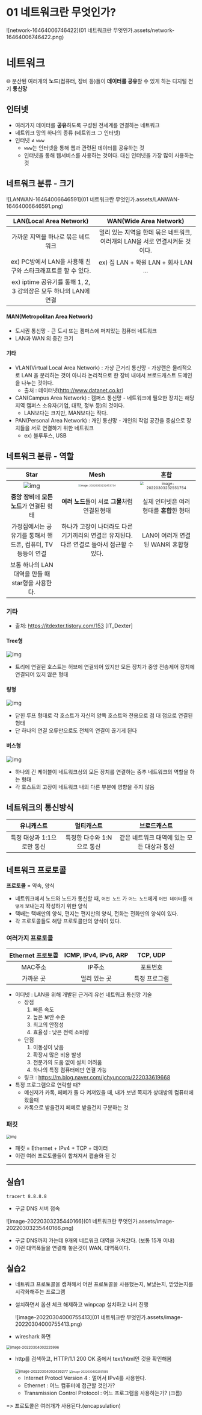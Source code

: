 # 01 네트워크란 무엇인가?

![network-16464006746422](01 네트워크란 무엇인가.assets/network-16464006746422.png)

# 네트워크

🌐 분산된 여러개의 **노드**(컴퓨터, 장비 등)들이 **데이터를 공유**할 수 있게 하는 디지털 전기 **통신망**




## 인터넷

- 여러가지 데이터를 **공유**하도록 구성된 전세계를 연결하는 네트워크
- 네트워크 망의 하나의 종류 (네트워크 ⊃ 인터넷)
- 인터넷 ≠ `www`
  - `www`는 인터넷을 통해 웹과 관련된 데이터를 공유하는 것
  - 인터넷을 통해 웹서비스를 사용하는 것이다. 대신 인터넷을 가장 많이 사용하는 것



## 네트워크 분류 - 크기

![LANWAN-16464006646591](01 네트워크란 무엇인가.assets/LANWAN-16464006646591.png)

|                   LAN(Local Area Network)                    |                    WAN(Wide Area Network)                    |
| :----------------------------------------------------------: | :----------------------------------------------------------: |
|              가까운 지역을 하나로 묶은 네트워크              | 멀리 있는 지역을 한데 묶은 네트워크, 여러개의 LAN을 서로 연결시켜둔 것이다. |
| ex) PC방에서 LAN을 사용해 친구와 스타크래프트를 할 수 있다.  |             ex) 집 LAN + 학원 LAN + 회사 LAN ...             |
| ex) iptime 공유기를 통해 1, 2, 3 강의장은 모두 하나의 LAN에 연결 |                                                              |



#### MAN(Metropolitan Area Network)

- 도시권 통신망 - 큰 도시 또는 캠퍼스에 퍼져있는 컴퓨터 네트워크
- LAN과 WAN 의 중간 크기



#### 기타

- VLAN(Virtual Local Area Network) : 가상 근거리 통신망 - 가상랜은 물리적으로 LAN 을 분리하는 것이 아니라 논리적으로 한 장비 내에서 브로드캐스트 도메인을 나누는 것이다.
  - 출처 : 데이터넷(http://www.datanet.co.kr)
- CAN(Campus Area Network) : 캠퍼스 통신망 - 네트워크에 필요한 장치는 해당 지역 캠퍼스 소유자(기업, 대학, 정부 등)의 것이다.
  - LAN보다는 크지만, MAN보다는 작다.
- PAN(Personal Area Network) : 개인 통신망 - 개인의 작업 공간을 중심으로 장치들을 서로 연결하기 위한 네트워크
  - ex) 블루투스, USB





## 네트워크 분류 - 역할

|                             Star                             |                             Mesh                             |                             혼합                             |
| :----------------------------------------------------------: | :----------------------------------------------------------: | :----------------------------------------------------------: |
| ![img](https://t1.daumcdn.net/cfile/tistory/2245E8505668EC8904) | <img src="01 네트워크란 무엇인가.assets/image-20220303232453734.png" alt="image-20220303232453734" style="zoom:40%;" /> | <img src="01 네트워크란 무엇인가.assets/image-20220303232551754.png" alt="image-20220303232551754" style="zoom:60%;" /> |
|         **중앙 장비**에 **모든 노드**가 연결된 형태          |        **여러 노드**들이 서로 **그물**처럼 연결된형태        |          실제 인터넷은 여러 형태를 **혼합**한 형태           |
| 가정집에서는 공유기를 통해서 핸드폰, 컴퓨터, TV 등등이 연결  | 하나가 고장이 나더라도 다른 기기끼리의 연결은 유지된다. 다른 연결로 돌아서 접근할 수 있다. |               LAN이 여러개 연결된 WAN의 혼합형               |
|      보통 하나의 LAN 대역을 만들 때 star형을 사용한다.       |                                                              |                                                              |



### 기타

- 출처: https://itdexter.tistory.com/153 [IT_Dexter]



#### Tree형

![img](https://t1.daumcdn.net/cfile/tistory/2549FD505668EC8C01)

- 트리에 연결된 호스트는 허브에 연결되어 있지만 모든 장치가 중앙 전송제어 장치에 연결되어 있지 않은 형태



#### 링형

![img](https://t1.daumcdn.net/cfile/tistory/254385505668EC8E06)

- 닫힌 루프 형태로 각 호스트가 자신의 양쪽 호스트와 전용으로 점 대 점으로 연결된 형태
- 단 하나의 연결 오류만으로도 전체의 연결이 끊기게 된다



#### 버스형

![img](https://t1.daumcdn.net/cfile/tistory/277F67505668EC8B37)

- 하나의 긴 케이블이 네트워크상의 모든 장치를 연결하는 중추 네트워크의 역할을 하는 형태
- 각 호스트의 고장이 네트워크 내의 다른 부분에 영향을 주지 않음





## 네트워크의 통신방식

|         유니캐스트         |         멀티캐스트         |                브로드캐스트                |
| :------------------------: | :------------------------: | :----------------------------------------: |
| 특정 대상과 1:1으로만 통신 | 특정한 다수와 1:N으로 통신 | 같은 네트워크 대역에 있는 모든 대상과 통신 |





## 네트워크 프로토콜

**프로토콜** = 약속, 양식

- 네트워크에서 노드와 노드가 통신할 때, `어떤 노드` 가 `어느 노드`에게 `어떤 데이터`를 `어떻게` 보내는지 작성하기 위한 양식
- 택배는 택배만의 양식, 편지는 편지만의 양식, 전화는 전화만의 양식이 있다.
- 각 프로토콜들도 해당 프로토콜만의 양식이 있다.



### 여러가지 프로토콜

| Ethernet 프로토콜 | ICMP, IPv4, IPv6, ARP |   TCP, UDP    |
| :---------------: | :-------------------: | :-----------: |
|      MAC주소      |        IP주소         |   포트번호    |
|     가까운 곳     |     멀리 있는 곳      | 특정 프로그램 |

- 이더넷 : LAN을 위해 개발된 근거리 유선 네트워크 통신망 기술
  - 장점
    1. 빠른 속도
    2. 높은 보안 수준
    3. 최고의 안정성 
    4. 효율성 : 낮은 전력 소비량
  - 단점
    1. 이동성이 낮음
    2. 확장시 많은 비용 발생
    3. 전문가의 도움 없이 설치 어려움
    4. 하나의 특정 컴퓨터에만 연결 가능
  - 링크 : https://m.blog.naver.com/jchyuncorp/222033619668
- 특정 프로그램으로 연락할 때?
  - 메신저가 카톡, 페메가 둘 다 켜져있을 때, 내가 보낸 쪽지가 상대방의 컴퓨터에 왔을때
  - 카톡으로 받을건지 페메로 받을건지 구분하는 것



### 패킷

<img src="https://asec.ahnlab.com/wp-content/uploads/tistory/0156_157a59464e9e64020e.jpg" alt="img" style="zoom:67%;" />

- 패킷 = Ethernet + IPv4 + TCP + 데이터
- 이런 여러 프로토콜들이 합쳐져서 캡슐화 된 것



------



## 실습1

`tracert 8.8.8.8`

- 구글 DNS 서버 접속

![image-20220303235440166](01 네트워크란 무엇인가.assets/image-20220303235440166.png)

- 구글 DNS까지 가는데 9개의 네트워크 대역을 거쳐갔다. (보통 15개 이내)
- 이런 대역폭들을 연결해 놓은것이 WAN, 대역폭이다.



## 실습2

[wireshark]: https://www.wireshark.org/#download

- 네트워크 프로토콜을 캡쳐해서 어떤 프로토콜을 사용했는지, 보냈는지, 받았는지를 시각화해주는 프로그램

- 설치하면서 옵션 체크 해제하고 winpcap 설치하고 나서 진행

  [winpcap]: https://www.winpcap.org/install/default.htm

  ![image-20220304000755413](01 네트워크란 무엇인가.assets/image-20220304000755413.png)

- wireshark 화면

<img src="01 네트워크란 무엇인가.assets/image-20220304002225996.png" alt="image-20220304002225996" style="zoom:67%;" />

- http를 검색하고, HTTP/1.1 200 OK 중에서 text/html인 것을 확인해봄

  <img src="01 네트워크란 무엇인가.assets/image-20220304002426277.png" alt="image-20220304002426277" style="zoom:67%;" />

  <img src="01 네트워크란 무엇인가.assets/image-20220304002551065.png" alt="image-20220304002551065" style="zoom: 50%;" />

  - Internet Protocl Version 4 : 멀어서 IPv4를 사용한다.
  - Ethernet : 어느 컴퓨터에 접근할 것인가?
  - Transmission Control Protocol : 어느 프로그램을 사용하는가? (크롬)

=> 프로토콜은 여러개가 사용된다.(encapsulation)
